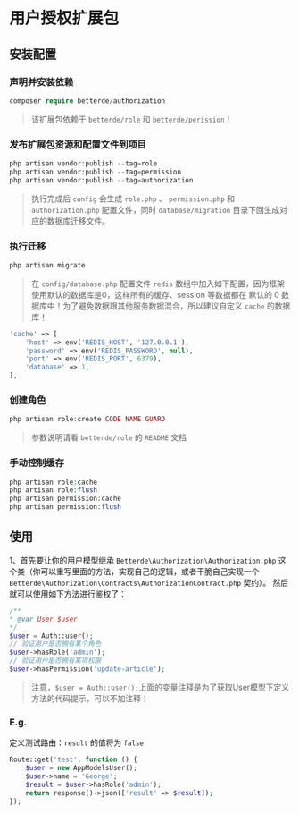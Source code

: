 # 用户授权扩展包
## 安装配置
### 声明并安装依赖
```php
composer require betterde/authorization
```
> 该扩展包依赖于 `betterde/role` 和 `betterde/perission`！

### 发布扩展包资源和配置文件到项目
```php
php artisan vendor:publish --tag=role
php artisan vendor:publish --tag=permission
php artisan vendor:publish --tag=authorization
```
> 执行完成后 `config` 会生成 `role.php` 、 `permission.php` 和 `authorization.php` 配置文件，同时 `database/migration` 目录下回生成对应的数据库迁移文件。

### 执行迁移
```php
php artisan migrate
```
> 在 `config/database.php` 配置文件 `redis` 数组中加入如下配置，因为框架使用默认的数据库是0，这样所有的缓存、session 等数据都在 默认的 0 数据库中！为了避免数据跟其他服务数据混合，所以建议自定义 `cache` 的数据库！
```php
'cache' => [
	'host' => env('REDIS_HOST', '127.0.0.1'),
	'password' => env('REDIS_PASSWORD', null),
	'port' => env('REDIS_PORT', 6379),
	'database' => 1,
],
```

### 创建角色
```php
php artisan role:create CODE NAME GUARD
```
> 参数说明请看 `betterde/role` 的 `README` 文档

### 手动控制缓存
```php
php artisan role:cache
php artisan role:flush
php artisan permission:cache
php artisan permission:flush
```

## 使用

1、首先要让你的用户模型继承 `Betterde\Authorization\Authorization.php` 这个类（你可以重写里面的方法，实现自己的逻辑，或者干脆自己实现一个 `Betterde\Authorization\Contracts\AuthorizationContract.php` 契约）。
然后就可以使用如下方法进行鉴权了：
```php
/**
* @var User $user
*/
$user = Auth::user();
// 验证用户是否拥有某个角色
$user->hasRole('admin');
// 验证用户是否拥有某项权限
$user->hasPermission('update-article');
```

> 注意，`$user = Auth::user();`上面的变量注释是为了获取User模型下定义方法的代码提示，可以不加注释！

### E.g.

定义测试路由：`result` 的值将为 `false`

```php
Route::get('test', function () {
    $user = new AppModelsUser();
    $user->name = 'George';
    $result = $user->hasRole('admin');
    return response()->json(['result' => $result]);
});
```
